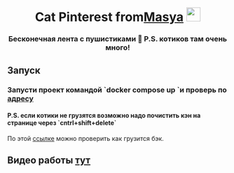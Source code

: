 <h1 align="center">Cat Pinterest from<a href="https://t.me/Nedoeastetic" target="_blank">Masya</a> 
<img src="https://github.com/blackcater/blackcater/raw/main/images/Hi.gif" height="32"/></h1>
<h3 align="center">Бесконечная лента с пушистиками 🐾 P.S. котиков там очень много!</h3>
 
 



<h2>Запуск</h2>

<h3>Запусти проект командой `docker compose up `и проверь по <a href="http://localhost:5173/" target="_blank"> адресу </a>
<h4>P.S. если котики не грузятся возможно надо почистить кэн на странице через `cntrl+shift+delete`</h4>
По этой <a href="http://localhost:3000/api/cats?limit=10" target="_blank">ссылке</a> можно проверить как грузится бэк.</h3>

<h2> Видео работы <a href="https://www.youtube.com/watch?v=El8T18C1siA" target="_blank">тут</a></h2>
